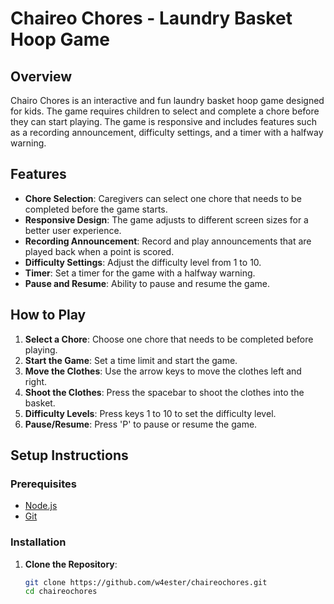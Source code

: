 # Chaireo Chores - Laundry Basket Hoop Game

## Overview

Chairo Chores is an interactive and fun laundry basket hoop game designed for kids. The game requires children to select and complete a chore before they can start playing. The game is responsive and includes features such as a recording announcement, difficulty settings, and a timer with a halfway warning.

## Features

- **Chore Selection**: Caregivers can select one chore that needs to be completed before the game starts.
- **Responsive Design**: The game adjusts to different screen sizes for a better user experience.
- **Recording Announcement**: Record and play announcements that are played back when a point is scored.
- **Difficulty Settings**: Adjust the difficulty level from 1 to 10.
- **Timer**: Set a timer for the game with a halfway warning.
- **Pause and Resume**: Ability to pause and resume the game.

## How to Play

1. **Select a Chore**: Choose one chore that needs to be completed before playing.
2. **Start the Game**: Set a time limit and start the game.
3. **Move the Clothes**: Use the arrow keys to move the clothes left and right.
4. **Shoot the Clothes**: Press the spacebar to shoot the clothes into the basket.
5. **Difficulty Levels**: Press keys 1 to 10 to set the difficulty level.
6. **Pause/Resume**: Press 'P' to pause or resume the game.

## Setup Instructions

### Prerequisites

- [Node.js](https://nodejs.org/)
- [Git](https://git-scm.com/)

### Installation

1. **Clone the Repository**:
   ```bash
   git clone https://github.com/w4ester/chaireochores.git
   cd chaireochores
